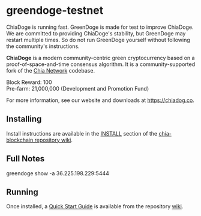 # greendoge-testnet 
ChiaDoge is running fast. GreenDoge is made for test to improve ChiaDoge. We are committed to providing ChiaDoge's stability, but GreenDoge may restart multiple times. So do not run GreenDoge yourself without following the community's instructions.

**ChiaDoge** is a modern community-centric green cryptocurrency based on a proof-of-space-and-time consensus algorithm. It is a community-supported fork of the [Chia Network](https://github.com/Chia-Network/chia-blockchain) codebase.

Block Reward: 100<br>
Pre-farm: 21,000,000 (Development and Promotion Fund)

For more information, see our website and downloads at https://chiadog.co.

## Installing

Install instructions are available in the
[INSTALL](https://github.com/Chia-Network/chia-blockchain/wiki/INSTALL)
section of the
[chia-blockchain repository wiki](https://github.com/Chia-Network/chia-blockchain/wiki).

## Full Notes
greendoge show -a 36.225.198.229:5444

## Running

Once installed, a
[Quick Start Guide](https://github.com/Chia-Network/chia-blockchain/wiki/Quick-Start-Guide)
is available from the repository
[wiki](https://github.com/Chia-Network/chia-blockchain/wiki).
